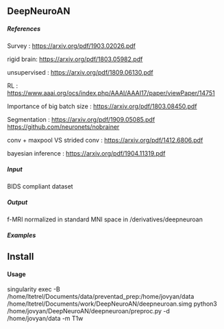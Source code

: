 ## DeepNeuroAN

##### References

Survey : https://arxiv.org/pdf/1903.02026.pdf

rigid brain: https://arxiv.org/pdf/1803.05982.pdf

unsupervised : https://arxiv.org/pdf/1809.06130.pdf

RL : https://www.aaai.org/ocs/index.php/AAAI/AAAI17/paper/viewPaper/14751

Importance of big batch size : https://arxiv.org/pdf/1803.08450.pdf

Segmentation : https://arxiv.org/pdf/1909.05085.pdf
https://github.com/neuronets/nobrainer

conv + maxpool VS strided conv : https://arxiv.org/pdf/1412.6806.pdf

bayesian inference : https://arxiv.org/pdf/1904.11319.pdf

##### Input

BIDS compliant dataset 

##### Output

f-MRI normalized in standard MNI space in /derivatives/deepneuroan

##### Examples

## Install

#### Usage

singularity exec -B /home/ltetrel/Documents/data/preventad_prep:/home/jovyan/data /home/ltetrel/Documents/work/DeepNeuroAN/deepneuroan.simg python3 /home/jovyan/DeepNeuroAN/deepneuroan/preproc.py -d /home/jovyan/data -m T1w
